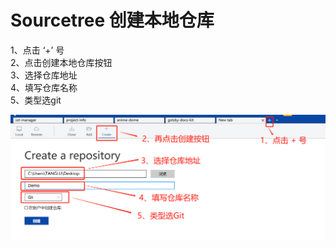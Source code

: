 # Sourcetree 创建本地仓库 

1、点击 ‘+’ 号  
2、点击创建本地仓库按钮  
3、选择仓库地址  
4、填写仓库名称  
5、类型选git   

![](./img/sourcetree/stree_17.jpg)  





 


